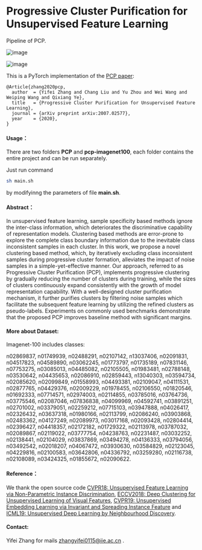 # Progressive Cluster Purification for Unsupervised Feature Learning

Pipeline of PCP.

![image](https://github.com/zhangyifei0115/PCP/tree/master/pic/PCP-Fig1.png)

![image](https://github.com/zhangyifei0115/PCP/tree/master/pic/PCP-Fig2.png)

This is a PyTorch implementation of the [PCP paper](https://arxiv.org/abs/2007.02577):

```
@Article{zhang2020pcp,
  author  = {Yifei Zhang and Chang Liu and Yu Zhou and Wei Wang and Weiping Wang and Qixiang Ye},
  title   = {Progressive Cluster Purification for Unsupervised Feature Learning},
  journal = {arXiv preprint arXiv:2007.02577},
  year    = {2020},
}
```

#### Usage：

There are two folders **PCP** and **pcp-imagenet100**, each folder contains the entire project and can be run separately.
  
Just run command 

```bash
sh main.sh
```

by modifyinng the parameters of file **main.sh**.

#### Abstract：
In unsupervised feature learning, sample specificity based methods ignore the inter-class information, which deteriorates the discriminative capability of representation models. Clustering based methods are error-prone to explore the complete class boundary information due to the inevitable class inconsistent samples in each cluster. In this work, we propose a novel clustering based method, which, by iteratively excluding class inconsistent samples during progressive cluster formation, alleviates the impact of noise samples in a simple-yet-effective manner. Our approach, referred to as Progressive Cluster Purification (PCP), implements progressive clustering by gradually reducing the number of clusters during training, while the sizes of clusters continuously expand consistently with the growth of model representation capability. With a well-designed cluster purification mechanism, it further purifies clusters by filtering noise samples which facilitate the subsequent feature learning by utilizing the refined clusters as pseudo-labels. Experiments on commonly used benchmarks  demonstrate that the proposed PCP improves baseline method with significant margins. 

#### More about Dataset:

Imagenet-100 includes classes:

n02869837, n01749939, n02488291, n02107142, n13037406, n02091831, n04517823, 
n04589890, n03062245, n01773797, n01735189, n07831146, n07753275, n03085013, 
n04485082, n02105505, n01983481, n02788148, n03530642, n04435653, n02086910, 
n02859443, n13040303, n03594734, n02085620, n02099849, n01558993, n04493381, 
n02109047, n04111531, n02877765, n04429376, n02009229, n01978455, n02106550, 
n01820546, n01692333, n07714571, n02974003, n02114855, n03785016, n03764736, 
n03775546, n02087046, n07836838, n04099969, n04592741, n03891251, n02701002, 
n03379051, n02259212, n07715103, n03947888, n04026417, n02326432, n03637318, 
n01980166, n02113799, n02086240, n03903868, n02483362, n04127249, n02089973, 
n03017168, n02093428, n02804414, n02396427, n04418357, n02172182, n01729322, 
n02113978, n03787032, n02089867, n02119022, n03777754, n04238763, n02231487, 
n03032252, n02138441, n02104029, n03837869, n03494278, n04136333, n03794056, 
n03492542, n02018207, n04067472, n03930630, n03584829, n02123045, n04229816, 
n02100583, n03642806, n04336792, n03259280, n02116738, n02108089, n03424325, 
n01855672, n02090622.


#### Reference：
We thank the open source code [CVPR18: Unsupervised Feature Learning via Non-Parametric Instance Discrimination](https://github.com/zhirongw/lemniscate.pytorch), [ECCV2018: Deep Clustering for Unsupervised Learning of Visual Features](https://github.com/facebookresearch/deepcluster), [CVPR19: Unsupervised Embedding Learning via Invariant and Spreading Instance Feature](https://github.com/mangye16/Unsupervised_Embedding_Learning) and [ICML19: Unsupervised Deep Learning by Neighbourhood Discovery](https://github.com/Raymond-sci/AND).


#### Contact:
Yifei Zhang for mails zhangyifei0115@iie.ac.cn .
